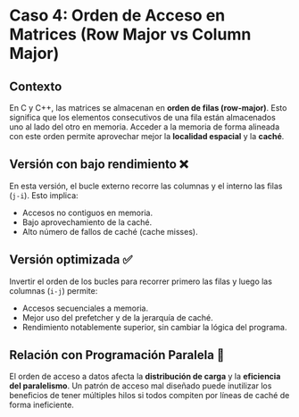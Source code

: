 
# Caso 4: Orden de Acceso en Matrices (Row Major vs Column Major)

## Contexto
En C y C++, las matrices se almacenan en **orden de filas (row-major)**. Esto significa que los elementos consecutivos de una fila están almacenados uno al lado del otro en memoria. Acceder a la memoria de forma alineada con este orden permite aprovechar mejor la **localidad espacial** y la **caché**.

## Versión con bajo rendimiento ❌
En esta versión, el bucle externo recorre las columnas y el interno las filas (`j-i`). Esto implica:
- Accesos no contiguos en memoria.
- Bajo aprovechamiento de la caché.
- Alto número de fallos de caché (cache misses).

## Versión optimizada ✅
Invertir el orden de los bucles para recorrer primero las filas y luego las columnas (`i-j`) permite:
- Accesos secuenciales a memoria.
- Mejor uso del prefetcher y de la jerarquía de caché.
- Rendimiento notablemente superior, sin cambiar la lógica del programa.

## Relación con Programación Paralela 🔗
El orden de acceso a datos afecta la **distribución de carga** y la **eficiencia del paralelismo**. Un patrón de acceso mal diseñado puede inutilizar los beneficios de tener múltiples hilos si todos compiten por líneas de caché de forma ineficiente.

